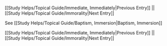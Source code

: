 [[Study Helps/Topical Guide/Immediate, Immediately|Previous Entry]]  ||  [[Study Helps/Topical Guide/Immorality|Next Entry]]

 See [[Study Helps/Topical Guide/Baptism, Immersion|Baptism, Immersion]]

[[Study Helps/Topical Guide/Immediate, Immediately|Previous Entry]]  ||  [[Study Helps/Topical Guide/Immorality|Next Entry]]